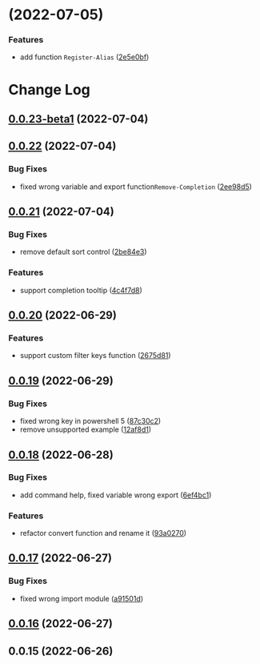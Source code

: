 # [](https://github.com/aliuq/Register-Completion/compare/v0.0.23-beta1...v) (2022-07-05)


### Features

* add function `Register-Alias` ([2e5e0bf](https://github.com/aliuq/Register-Completion/commit/2e5e0bf870a6b5cb104920ad787bd761401a05c0))



# Change Log



## [0.0.23-beta1](https://github.com/aliuq/Register-Completion/compare/v0.0.22...v0.0.23-beta1) (2022-07-04)



## [0.0.22](https://github.com/aliuq/Register-Completion/compare/v0.0.21...v0.0.22) (2022-07-04)


### Bug Fixes

* fixed wrong variable and export function`Remove-Completion` ([2ee98d5](https://github.com/aliuq/Register-Completion/commit/2ee98d5112efd45b3bd951772767d6f51328e389))



## [0.0.21](https://github.com/aliuq/Register-Completion/compare/v0.0.20...v0.0.21) (2022-07-04)


### Bug Fixes

* remove default sort control ([2be84e3](https://github.com/aliuq/Register-Completion/commit/2be84e39d8cbe958ccafe36c6ef5b8fbcae8a845))


### Features

* support completion tooltip ([4c4f7d8](https://github.com/aliuq/Register-Completion/commit/4c4f7d8b2c8934831a4ad65a33a79dda28555b5d))



## [0.0.20](https://github.com/aliuq/Register-Completion/compare/v0.0.19...v0.0.20) (2022-06-29)


### Features

* support custom filter keys function ([2675d81](https://github.com/aliuq/Register-Completion/commit/2675d815eb9b99ba38d232bed2ec4b0c2a6c2f77))



## [0.0.19](https://github.com/aliuq/Register-Completion/compare/v0.0.18...v0.0.19) (2022-06-29)


### Bug Fixes

* fixed wrong key in  powershell 5 ([87c30c2](https://github.com/aliuq/Register-Completion/commit/87c30c22ab469a6d58a8c800dce15fb50785c1d9))
* remove unsupported example ([12af8d1](https://github.com/aliuq/Register-Completion/commit/12af8d15eaa316bbc37fb37e7e82b40e8791b036))



## [0.0.18](https://github.com/aliuq/Register-Completion/compare/v0.0.17...v0.0.18) (2022-06-28)


### Bug Fixes

* add command help, fixed variable wrong export ([6ef4bc1](https://github.com/aliuq/Register-Completion/commit/6ef4bc12026fa9356171522b6ff7900c9146b559))


### Features

* refactor convert function and rename it ([93a0270](https://github.com/aliuq/Register-Completion/commit/93a027016896ecb78b581bc94aa35aa6d0367c45))



## [0.0.17](https://github.com/aliuq/Register-Completion/compare/v0.0.16...v0.0.17) (2022-06-27)


### Bug Fixes

* fixed wrong import module ([a91501d](https://github.com/aliuq/Register-Completion/commit/a91501d01ab3582935a5e93d7cdba73ab1d9b4f1))



## [0.0.16](https://github.com/aliuq/Register-Completion/compare/v0.0.15...v0.0.16) (2022-06-27)



## 0.0.15 (2022-06-26)



